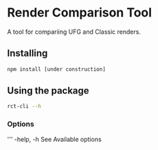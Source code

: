 # Render Comparison Tool

A tool for compariing UFG and Classic renders.

## Installing

```sh
npm install [under construction]
```

## Using the package

```sh
rct-cli --h
```

### Options

'''
-help, -h See Available options